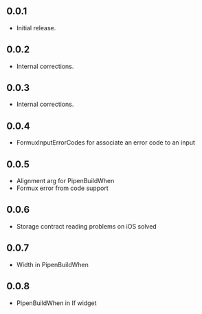 ## 0.0.1

* Initial release.

## 0.0.2

* Internal corrections.

## 0.0.3

* Internal corrections.

## 0.0.4

* FormuxInputErrorCodes for associate an error code to an input

## 0.0.5

* Alignment arg for PipenBuildWhen
* Formux error from code support

## 0.0.6

* Storage contract reading problems on iOS solved

## 0.0.7

* Width in PipenBuildWhen

## 0.0.8

* PipenBuildWhen in If widget